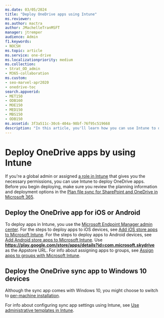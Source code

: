 ```yaml
---
ms.date: 03/05/2024
title: "Deploy OneDrive apps using Intune"
ms.reviewer: 
ms.author: mactra
author: JMachelleTranMSFT
manager: jtremper
audience: Admin
f1.keywords:
- NOCSH
ms.topic: article
ms.service: one-drive
ms.localizationpriority: medium
ms.collection: 
- Strat_OD_admin
- M365-collaboration
ms.custom:
- seo-marvel-apr2020
- onedrive-toc
search.appverid:
- MET150
- ODB160
- MOE150
- MED150
- MBS150
- ODB150
ms.assetid: 3f3a511c-30c6-404a-98bf-76f95c519668
description: "In this article, you'll learn how you can use Intune to deploy the OneDrive mobile app to iOS and Android devices and the OneDrive sync app to Windows 10."
---
```


# Deploy OneDrive apps by using Intune

If you're a global admin or assigned [a role in Intune](/mem/intune/fundamentals/role-based-access-control) that gives you the necessary permissions, you can use Intune to deploy OneDrive apps. Before you begin deploying, make sure you review the planning information and deployment options in the [Plan file sync for SharePoint and OneDrive in Microsoft 365](plan-file-sync.md).

## Deploy the OneDrive app for iOS or Android

To deploy apps in Intune, you use the [Microsoft Endpoint Manager admin center](https://endpoint.microsoft.com/?ref=AdminCenter#blade/Microsoft_Intune_DeviceSettings/AppsMenu/allApps). For the steps to deploy apps to iOS devices, see [Add iOS store apps to Microsoft Intune](/mem/intune/apps/store-apps-ios). For the steps to deploy apps to Android devices, see [Add Android store apps to Microsoft Intune](/mem/intune/apps/store-apps-android). Use **<https://play.google.com/store/apps/details?id=com.microsoft.skydrive>** as the Appstore URL. For info about assigning apps to groups, see [Assign apps to groups with Microsoft Intune](/mem/intune/apps/apps-deploy).

## Deploy the OneDrive sync app to Windows 10 devices

Although the sync app comes with Windows 10, you might choose to switch to [per-machine installation](per-machine-installation.md).

For info about configuring sync app settings using Intune, see [Use administrative templates in Intune](configure-sync-intune.md).
